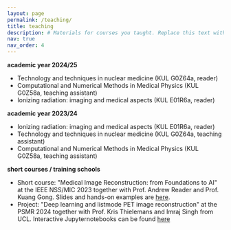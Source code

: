 ```yaml
---
layout: page
permalink: /teaching/
title: teaching
description: # Materials for courses you taught. Replace this text with your description.
nav: true
nav_order: 4
---
```


**academic year 2024/25**

- Technology and techniques in nuclear medicine (KUL G0Z64a, reader)
- Computational and Numerical Methods in Medical Physics (KUL G0Z58a, teaching assistant)
- Ionizing radiation: imaging and medical aspects (KUL E01R6a, reader)

**academic year 2023/24**

- Ionizing radiation: imaging and medical aspects (KUL E01R6a, reader)
- Technology and techniques in nuclear medicine (KUL G0Z64a, teaching assistant)
- Computational and Numerical Methods in Medical Physics (KUL G0Z58a, teaching assistant)

**short courses / training schools**

- Short course: "Medical Image Reconstruction: from Foundations to AI" at the IEEE NSS/MIC 2023 together with Prof. Andrew Reader and Prof. Kuang Gong. Slides and hands-on examples are [here](https://github.com/gschramm/2023-MIC-ImageRecon-Shortcourse).
- Project: "Deep learning and listmode PET image reconstruction" at the PSMR 2024 together with Prof. Kris Thielemans and Imraj Singh from UCL. Interactive Jupyternotebooks can be found [here](https://github.com/SyneRBI/SIRF-Exercises/tree/master/notebooks/Deep_Learning_listmode_PET)
